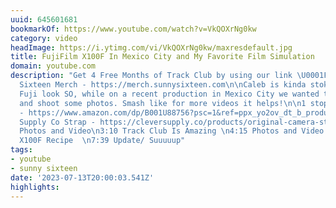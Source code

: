 ```yaml
---
uuid: 645601681
bookmarkOf: https://www.youtube.com/watch?v=VkQOXrNg0kw
category: video
headImage: https://i.ytimg.com/vi/VkQOXrNg0kw/maxresdefault.jpg
title: FujiFilm X100F In Mexico City and My Favorite Film Simulation
domain: youtube.com
description: "Get 4 Free Months of Track Club by using our link \U0001F919 https://trackclub.com/referral-landing?via=sunny-sixteen\n\nSunny
  Sixteen Merch - https://merch.sunnysixteen.com\n\nCaleb is kinda stoked on his new
  Fuji look SO, while on a recent production in Mexico City we wanted to walk around
  and shoot some photos. Smash like for more videos it helps!\n\n1 stop glimmer glass
  - https://www.amazon.com/dp/B001U88756?psc=1&ref=ppx_yo2ov_dt_b_product_details\n\nClever
  Supply Co Strap - https://cleversupply.co/products/original-camera-strap?variant=42586788757758\n\n0:00
  Photos and Video\n3:10 Track Club Is Amazing \n4:15 Photos and Video \n5:44 Caleb's
  X100F Recipe  \n7:39 Update/ Suuuuup"
tags:
- youtube
- sunny sixteen
date: '2023-07-13T20:00:03.541Z'
highlights:
---
```



